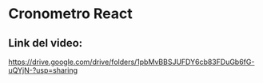 # Cronometro React

## Link del video:

https://drive.google.com/drive/folders/1pbMvBBSJUFDY6cb83FDuGb6fG-uQYjN-?usp=sharing
